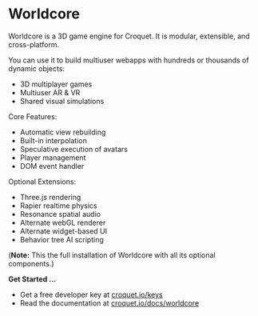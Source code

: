 # Worldcore

Worldcore is a 3D game engine for Croquet. It is modular, extensible, and cross-platform.

You can use it to build multiuser webapps with hundreds or thousands of dynamic objects:

* 3D multiplayer games
* Multiuser AR & VR
* Shared visual simulations

Core Features:

* Automatic view rebuilding
* Built-in interpolation
* Speculative execution of avatars
* Player management
* DOM event handler

Optional Extensions:

* Three.js rendering
* Rapier realtime physics
* Resonance spatial audio
* Alternate webGL renderer
* Alternate widget-based UI
* Behavior tree AI scripting

(**Note:** This the full installation of Worldcore with all its optional components.)

**Get Started ...**

* Get a free developer key at [croquet.io/keys](https://croquet.io/keys/)
* Read the documentation at [croquet.io/docs/worldcore](https://croquet.io/docs/worldcore/)
